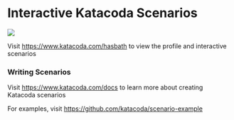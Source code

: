 # Interactive Katacoda Scenarios

[![](http://shields.katacoda.com/katacoda/hasbath/count.svg)](https://www.katacoda.com/hasbath "Get your profile on Katacoda.com")

Visit https://www.katacoda.com/hasbath to view the profile and interactive scenarios

### Writing Scenarios
Visit https://www.katacoda.com/docs to learn more about creating Katacoda scenarios

For examples, visit https://github.com/katacoda/scenario-example
